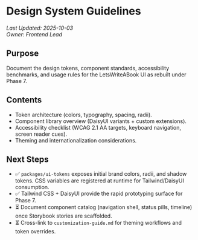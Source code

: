 # Design System Guidelines

_Last Updated: 2025-10-03_<br>
_Owner: Frontend Lead_

## Purpose

Document the design tokens, component standards, accessibility benchmarks, and usage rules for the LetsWriteABook UI as rebuilt under Phase 7.

## Contents

- Token architecture (colors, typography, spacing, radii).
- Component library overview (DaisyUI variants + custom extensions).
- Accessibility checklist (WCAG 2.1 AA targets, keyboard navigation, screen reader cues).
- Theming and internationalization considerations.

## Next Steps

- ✅ `packages/ui-tokens` exposes initial brand colors, radii, and shadow tokens. CSS variables are registered at runtime for Tailwind/DaisyUI consumption.
- ✅ Tailwind CSS + DaisyUI provide the rapid prototyping surface for Phase 7.
- ⏳ Document component catalog (navigation shell, status pills, timeline) once Storybook stories are scaffolded.
- ⏳ Cross-link to `customization-guide.md` for theming workflows and token overrides.

